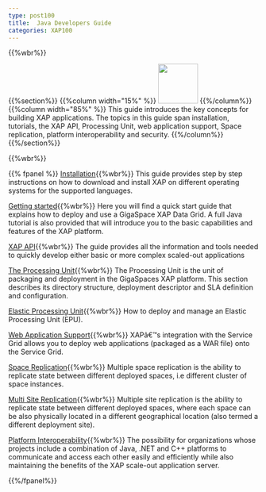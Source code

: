 ```yaml
---
type: post100
title:  Java Developers Guide
categories: XAP100
---
```


{{%wbr%}}

{{%section%}}
{{%column width="15%" %}}
<img src="/attachment_files/subject/imc.png" width="80" height="80">
{{%/column%}}
{{%column width="85%" %}}
This guide introduces the key concepts for building XAP applications. The topics in this guide span installation, tutorials, the XAP API, Processing Unit, web application support, Space replication, platform interoperability and security.
{{%/column%}}
{{%/section%}}

{{%wbr%}}

{{% fpanel %}}
[Installation](./installation.html){{%wbr%}}
This guide provides step by step instructions on how to download and install XAP on different operating systems for the supported languages.

[Getting started](./tutorials.html){{%wbr%}}
Here you will find a quick start guide that explains how to deploy and use a GigaSpace XAP Data Grid. A full Java tutorial is also provided that will introduce you to the basic capabilities and features of the XAP platform.

[XAP API](./programmers-guide.html){{%wbr%}}
The guide provides all the information and tools needed to quickly develop either basic or more complex scaled-out applications

[The Processing Unit](./the-processing-unit-overview.html){{%wbr%}}
The Processing Unit is the unit of packaging and deployment in the GigaSpaces XAP platform. This section describes its directory structure, deployment descriptor and SLA definition and configuration.

[Elastic Processing Unit](./elastic-processing-unit-overview.html){{%wbr%}}
How to deploy and manage an Elastic Processing Unit (EPU).

[Web Application Support](./web-application-overview.html){{%wbr%}}
XAPâ€™s integration with the Service Grid allows you to deploy web applications (packaged as a WAR file) onto the Service Grid.

[Space Replication](./multi-space-replication-overview.html){{%wbr%}}
Multiple space replication is the ability to replicate state between different deployed spaces, i.e different cluster of space instances.

[Multi Site Replication](./multi-site-replication-overview.html){{%wbr%}}
Multiple site replication is the ability to replicate state between different deployed spaces, where each space can be also physically located in a different geographical location (also termed a different deployment site).

[Platform Interoperability](./interoperability-overview.html){{%wbr%}}
The possibility for organizations whose projects include a combination of Java, .NET and C++ platforms to communicate and access each other easily and efficiently while also maintaining the benefits of the XAP scale-out application server.

{{%/fpanel%}}

